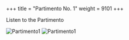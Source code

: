 +++
title = "Partimento No. 1"
weight = 9101
+++

Listen to the Partimento

![Partimento1](/img/FagoNo1P1.jpg)
![Partimento1](/img/FagoNo1P2.jpg)
